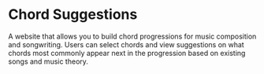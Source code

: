 # Chord Suggestions

A website that allows you to build chord progressions for music composition and songwriting. Users can select chords and view suggestions on what chords most commonly appear next in the progression based on existing songs and music theory.
